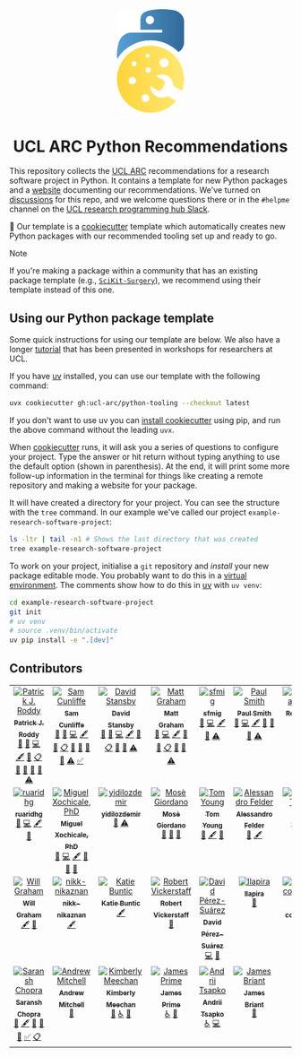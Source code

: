<!-- markdownlint-disable MD041 -->
<div style="text-align: center;" align="center">
  <img src="https://raw.githubusercontent.com/UCL-ARC/python-tooling/main/images/logo.svg" alt="UCL ARC Python tooling logo" width="120"/>
  <h1> UCL ARC Python Recommendations</h1>
</div>
<!-- markdownlint-restore -->

This repository collects the [UCL ARC] recommendations for a research software
project in Python. It contains a template for new Python packages and a
[website] documenting our recommendations. We've turned on
[discussions](https://github.com/UCL-ARC/python-tooling/discussions) for this
repo, and we welcome questions there or in the `#helpme` channel on the
[UCL research programming hub Slack](https://www.ucl.ac.uk/advanced-research-computing/community/ucl-research-programming-hub).

🍪 Our template is a [cookiecutter] template which automatically creates new
Python packages with our recommended tooling set up and ready to go.

> [!NOTE]
> If you're making a package within a community that has an existing
> package template (e.g., [`SciKit-Surgery`](https://github.com/SciKit-Surgery/PythonTemplate)),
> we recommend using their template instead of this one.

## Using our Python package template

Some quick instructions for using our template are below.
We also have a longer [tutorial](./tutorial.md) that has been presented in workshops for researchers at UCL.

If you have [uv] installed, you can use our template with the following command:

```sh
uvx cookiecutter gh:ucl-arc/python-tooling --checkout latest
```

If you don't want to use uv you can [install cookiecutter] using pip, and run the above command without the leading `uvx`.

When [cookiecutter] runs, it will ask you a series of questions to configure your project.
Type the answer or hit return without typing anything to use the default option (shown in parenthesis).
At the end, it will print some more follow-up information in the terminal for things like creating a remote repository and making a website for your package.

It will have created a directory for your project.
You can see the structure with the `tree` command.
In our example we've called our project `example-research-software-project`:

```sh
ls -ltr | tail -n1 # Shows the last directory that was created
tree example-research-software-project
```

To work on your project, initialise a `git` repository and _install_ your new package editable mode.
You probably want to do this in a [virtual environment](./docs/pages/virtual.md).
The comments show how to do this in [uv] with `uv venv`:

```sh
cd example-research-software-project
git init
# uv venv
# source .venv/bin/activate
uv pip install -e ".[dev]"
```

<!-- links here -->

<!-- prettier-ignore-start -->
[website]: https://github-pages.arc.ucl.ac.uk/python-tooling
[UCL ARC]: https://ucl.ac.uk/arc
[cookiecutter]: https://cookiecutter.readthedocs.io/en/stable
[install cookiecutter]: https://cookiecutter.readthedocs.io/en/stable/README.html#installation
[uv]: https://docs.astral.sh/uv
<!-- prettier-ignore-end -->

## Contributors

<!-- ALL-CONTRIBUTORS-LIST:START - Do not remove or modify this section -->
<!-- prettier-ignore-start -->
<!-- markdownlint-disable -->
<table>
  <tbody>
    <tr>
      <td align="center" valign="top" width="14.28%"><a href="https://paddyroddy.github.io"><img src="https://avatars.githubusercontent.com/u/15052188?v=4?s=100" width="100px;" alt="Patrick J. Roddy"/><br /><sub><b>Patrick J. Roddy</b></sub></a><br /><a href="#ideas-paddyroddy" title="Ideas, Planning, & Feedback">🤔</a> <a href="#bug-paddyroddy" title="Bug reports">🐛</a> <a href="#code-paddyroddy" title="Code">💻</a> <a href="#content-paddyroddy" title="Content">🖋</a> <a href="#doc-paddyroddy" title="Documentation">📖</a> <a href="#eventOrganizing-paddyroddy" title="Event Organizing">📋</a> <a href="#projectManagement-paddyroddy" title="Project Management">📆</a> <a href="#question-paddyroddy" title="Answering Questions">💬</a> <a href="#review-paddyroddy" title="Reviewed Pull Requests">👀</a> <a href="#talk-paddyroddy" title="Talks">📢</a> <a href="#test-paddyroddy" title="Tests">⚠️</a></td>
      <td align="center" valign="top" width="14.28%"><a href="http://scnlf.me"><img src="https://avatars.githubusercontent.com/u/1836192?v=4?s=100" width="100px;" alt="Sam Cunliffe"/><br /><sub><b>Sam Cunliffe</b></sub></a><br /><a href="#ideas-samcunliffe" title="Ideas, Planning, & Feedback">🤔</a> <a href="#bug-samcunliffe" title="Bug reports">🐛</a> <a href="#code-samcunliffe" title="Code">💻</a> <a href="#content-samcunliffe" title="Content">🖋</a> <a href="#doc-samcunliffe" title="Documentation">📖</a> <a href="#eventOrganizing-samcunliffe" title="Event Organizing">📋</a> <a href="#projectManagement-samcunliffe" title="Project Management">📆</a> <a href="#question-samcunliffe" title="Answering Questions">💬</a> <a href="#review-samcunliffe" title="Reviewed Pull Requests">👀</a> <a href="#talk-samcunliffe" title="Talks">📢</a> <a href="#test-samcunliffe" title="Tests">⚠️</a> <a href="#tutorial-samcunliffe" title="Tutorials">✅</a></td>
      <td align="center" valign="top" width="14.28%"><a href="https://www.davidstansby.com"><img src="https://avatars.githubusercontent.com/u/6197628?v=4?s=100" width="100px;" alt="David Stansby"/><br /><sub><b>David Stansby</b></sub></a><br /><a href="#ideas-dstansby" title="Ideas, Planning, & Feedback">🤔</a> <a href="#bug-dstansby" title="Bug reports">🐛</a> <a href="#code-dstansby" title="Code">💻</a> <a href="#content-dstansby" title="Content">🖋</a> <a href="#doc-dstansby" title="Documentation">📖</a> <a href="#eventOrganizing-dstansby" title="Event Organizing">📋</a> <a href="#projectManagement-dstansby" title="Project Management">📆</a> <a href="#review-dstansby" title="Reviewed Pull Requests">👀</a> <a href="#test-dstansby" title="Tests">⚠️</a></td>
      <td align="center" valign="top" width="14.28%"><a href="http://matt-graham.github.io"><img src="https://avatars.githubusercontent.com/u/6746980?v=4?s=100" width="100px;" alt="Matt Graham"/><br /><sub><b>Matt Graham</b></sub></a><br /><a href="#bug-matt-graham" title="Bug reports">🐛</a> <a href="#code-matt-graham" title="Code">💻</a> <a href="#content-matt-graham" title="Content">🖋</a> <a href="#doc-matt-graham" title="Documentation">📖</a> <a href="#design-matt-graham" title="Design">🎨</a> <a href="#eventOrganizing-matt-graham" title="Event Organizing">📋</a> <a href="#review-matt-graham" title="Reviewed Pull Requests">👀</a> <a href="#talk-matt-graham" title="Talks">📢</a> <a href="#test-matt-graham" title="Tests">⚠️</a></td>
      <td align="center" valign="top" width="14.28%"><a href="https://github.com/sfmig"><img src="https://avatars.githubusercontent.com/u/33267254?v=4?s=100" width="100px;" alt="sfmig"/><br /><sub><b>sfmig</b></sub></a><br /><a href="#bug-sfmig" title="Bug reports">🐛</a> <a href="#code-sfmig" title="Code">💻</a> <a href="#content-sfmig" title="Content">🖋</a> <a href="#review-sfmig" title="Reviewed Pull Requests">👀</a> <a href="#test-sfmig" title="Tests">⚠️</a></td>
      <td align="center" valign="top" width="14.28%"><a href="https://github.com/p-j-smith"><img src="https://avatars.githubusercontent.com/u/29753790?v=4?s=100" width="100px;" alt="Paul Smith"/><br /><sub><b>Paul Smith</b></sub></a><br /><a href="#bug-p-j-smith" title="Bug reports">🐛</a> <a href="#code-p-j-smith" title="Code">💻</a> <a href="#content-p-j-smith" title="Content">🖋</a> <a href="#doc-p-j-smith" title="Documentation">📖</a> <a href="#question-p-j-smith" title="Answering Questions">💬</a> <a href="#review-p-j-smith" title="Reviewed Pull Requests">👀</a> <a href="#test-p-j-smith" title="Tests">⚠️</a></td>
      <td align="center" valign="top" width="14.28%"><a href="https://docs.renovatebot.com/"><img src="https://avatars.githubusercontent.com/u/38656520?v=4?s=100" width="100px;" alt="Renovate Bot"/><br /><sub><b>Renovate Bot</b></sub></a><br /><a href="#maintenance-renovatebot" title="Maintenance">🚧</a></td>
    </tr>
    <tr>
      <td align="center" valign="top" width="14.28%"><a href="https://github.com/ruaridhg"><img src="https://avatars.githubusercontent.com/u/32329546?v=4?s=100" width="100px;" alt="ruaridhg"/><br /><sub><b>ruaridhg</b></sub></a><br /><a href="#bug-ruaridhg" title="Bug reports">🐛</a> <a href="#code-ruaridhg" title="Code">💻</a> <a href="#content-ruaridhg" title="Content">🖋</a> <a href="#review-ruaridhg" title="Reviewed Pull Requests">👀</a></td>
      <td align="center" valign="top" width="14.28%"><a href="http://mxochicale.github.io/"><img src="https://avatars.githubusercontent.com/u/11370681?v=4?s=100" width="100px;" alt="Miguel Xochicale, PhD"/><br /><sub><b>Miguel Xochicale, PhD</b></sub></a><br /><a href="#bug-mxochicale" title="Bug reports">🐛</a> <a href="#code-mxochicale" title="Code">💻</a> <a href="#content-mxochicale" title="Content">🖋</a> <a href="#design-mxochicale" title="Design">🎨</a> <a href="#doc-mxochicale" title="Documentation">📖</a> <a href="#review-mxochicale" title="Reviewed Pull Requests">👀</a></td>
      <td align="center" valign="top" width="14.28%"><a href="https://github.com/yidilozdemir"><img src="https://avatars.githubusercontent.com/u/30597301?v=4?s=100" width="100px;" alt="yidilozdemir"/><br /><sub><b>yidilozdemir</b></sub></a><br /><a href="#doc-yidilozdemir" title="Documentation">📖</a> <a href="#test-yidilozdemir" title="Tests">⚠️</a></td>
      <td align="center" valign="top" width="14.28%"><a href="https://giordano.github.io"><img src="https://avatars.githubusercontent.com/u/765740?v=4?s=100" width="100px;" alt="Mosè Giordano"/><br /><sub><b>Mosè Giordano</b></sub></a><br /><a href="#bug-giordano" title="Bug reports">🐛</a> <a href="#doc-giordano" title="Documentation">📖</a> <a href="#review-giordano" title="Reviewed Pull Requests">👀</a></td>
      <td align="center" valign="top" width="14.28%"><a href="http://t-young31.github.io"><img src="https://avatars.githubusercontent.com/u/39765193?v=4?s=100" width="100px;" alt="Tom Young"/><br /><sub><b>Tom Young</b></sub></a><br /><a href="#bug-t-young31" title="Bug reports">🐛</a> <a href="#content-t-young31" title="Content">🖋</a> <a href="#review-t-young31" title="Reviewed Pull Requests">👀</a></td>
      <td align="center" valign="top" width="14.28%"><a href="https://github.com/alessandrofelder"><img src="https://avatars.githubusercontent.com/u/10500965?v=4?s=100" width="100px;" alt="Alessandro Felder"/><br /><sub><b>Alessandro Felder</b></sub></a><br /><a href="#bug-alessandrofelder" title="Bug reports">🐛</a> <a href="#content-alessandrofelder" title="Content">🖋</a></td>
      <td align="center" valign="top" width="14.28%"><a href="http://adamltyson.com"><img src="https://avatars.githubusercontent.com/u/13147259?v=4?s=100" width="100px;" alt="Adam Tyson"/><br /><sub><b>Adam Tyson</b></sub></a><br /><a href="#content-adamltyson" title="Content">🖋</a></td>
    </tr>
    <tr>
      <td align="center" valign="top" width="14.28%"><a href="https://willgraham01.github.io/"><img src="https://avatars.githubusercontent.com/u/32364977?v=4?s=100" width="100px;" alt="Will Graham"/><br /><sub><b>Will Graham</b></sub></a><br /><a href="#content-willGraham01" title="Content">🖋</a> <a href="#review-willGraham01" title="Reviewed Pull Requests">👀</a></td>
      <td align="center" valign="top" width="14.28%"><a href="https://github.com/nikk-nikaznan"><img src="https://avatars.githubusercontent.com/u/48319650?v=4?s=100" width="100px;" alt="nikk-nikaznan"/><br /><sub><b>nikk-nikaznan</b></sub></a><br /><a href="#content-nikk-nikaznan" title="Content">🖋</a></td>
      <td align="center" valign="top" width="14.28%"><a href="https://github.com/katiebuntic"><img src="https://avatars.githubusercontent.com/u/96536608?v=4?s=100" width="100px;" alt="Katie Buntic"/><br /><sub><b>Katie Buntic</b></sub></a><br /><a href="#content-katiebuntic" title="Content">🖋</a></td>
      <td align="center" valign="top" width="14.28%"><a href="https://github.com/robertvi"><img src="https://avatars.githubusercontent.com/u/456100?v=4?s=100" width="100px;" alt="Robert Vickerstaff"/><br /><sub><b>Robert Vickerstaff</b></sub></a><br /><a href="#doc-robertvi" title="Documentation">📖</a></td>
      <td align="center" valign="top" width="14.28%"><a href="http://dpshelio.github.io"><img src="https://avatars.githubusercontent.com/u/963242?v=4?s=100" width="100px;" alt="David Pérez-Suárez"/><br /><sub><b>David Pérez-Suárez</b></sub></a><br /><a href="#code-dpshelio" title="Code">💻</a> <a href="#question-dpshelio" title="Answering Questions">💬</a></td>
      <td align="center" valign="top" width="14.28%"><a href="https://github.com/LLapira"><img src="https://avatars.githubusercontent.com/u/48060852?v=4?s=100" width="100px;" alt="llapira"/><br /><sub><b>llapira</b></sub></a><br /><a href="#bug-llapira" title="Bug reports">🐛</a></td>
      <td align="center" valign="top" width="14.28%"><a href="https://pre-commit.ci"><img src="https://avatars.githubusercontent.com/u/64617429?v=4?s=100" width="100px;" alt="pre-commit.ci"/><br /><sub><b>pre-commit.ci</b></sub></a><br /><a href="#maintenance-pre-commit-ci" title="Maintenance">🚧</a></td>
    </tr>
    <tr>
      <td align="center" valign="top" width="14.28%"><a href="https://saransh-cpp.github.io/"><img src="https://avatars.githubusercontent.com/u/74055102?v=4?s=100" width="100px;" alt="Saransh Chopra"/><br /><sub><b>Saransh Chopra</b></sub></a><br /><a href="#doc-Saransh-cpp" title="Documentation">📖</a> <a href="#content-Saransh-cpp" title="Content">🖋</a> <a href="#maintenance-Saransh-cpp" title="Maintenance">🚧</a> <a href="#review-Saransh-cpp" title="Reviewed Pull Requests">👀</a> <a href="#talk-Saransh-cpp" title="Talks">📢</a> <a href="#tutorial-Saransh-cpp" title="Tutorials">✅</a> <a href="#eventOrganizing-Saransh-cpp" title="Event Organizing">📋</a></td>
      <td align="center" valign="top" width="14.28%"><a href="http://drandrewmitchell.com"><img src="https://avatars.githubusercontent.com/u/22335636?v=4?s=100" width="100px;" alt="Andrew Mitchell"/><br /><sub><b>Andrew Mitchell</b></sub></a><br /><a href="#bug-MitchellAcoustics" title="Bug reports">🐛</a></td>
      <td align="center" valign="top" width="14.28%"><a href="https://www.ucl.ac.uk/advanced-research-computing/advanced-research-computing-centre"><img src="https://avatars.githubusercontent.com/u/24316371?v=4?s=100" width="100px;" alt="Kimberly Meechan"/><br /><sub><b>Kimberly Meechan</b></sub></a><br /><a href="#bug-K-Meech" title="Bug reports">🐛</a> <a href="#a11y-K-Meech" title="Accessibility">️️️️♿️</a> <a href="#review-K-Meech" title="Reviewed Pull Requests">👀</a></td>
      <td align="center" valign="top" width="14.28%"><a href="https://github.com/jamesprime"><img src="https://avatars.githubusercontent.com/u/17751241?v=4?s=100" width="100px;" alt="James Prime"/><br /><sub><b>James Prime</b></sub></a><br /><a href="#a11y-jamesprime" title="Accessibility">️️️️♿️</a> <a href="#ideas-jamesprime" title="Ideas, Planning, & Feedback">🤔</a></td>
      <td align="center" valign="top" width="14.28%"><a href="https://github.com/cuteshaun"><img src="https://avatars.githubusercontent.com/u/28014041?v=4?s=100" width="100px;" alt="Andrii Tsapko"/><br /><sub><b>Andrii Tsapko</b></sub></a><br /><a href="#a11y-cuteshaun" title="Accessibility">️️️️♿️</a> <a href="#code-cuteshaun" title="Code">💻</a></td>
      <td align="center" valign="top" width="14.28%"><a href="http://james.briant.co.uk"><img src="https://avatars.githubusercontent.com/u/6298711?v=4?s=100" width="100px;" alt="James Briant"/><br /><sub><b>James Briant</b></sub></a><br /><a href="#bug-jamesbriant" title="Bug reports">🐛</a></td>
    </tr>
  </tbody>
</table>

<!-- markdownlint-restore -->
<!-- prettier-ignore-end -->

<!-- ALL-CONTRIBUTORS-LIST:END -->
